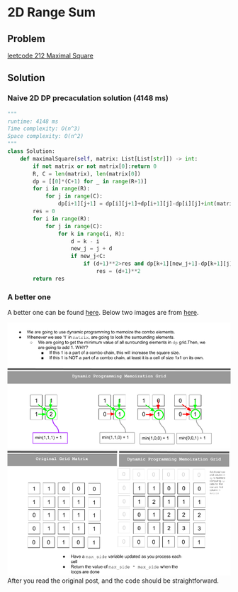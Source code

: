 # 2D Range Sum
## Problem 
[leetcode 212 Maximal Square](https://leetcode.com/problems/maximal-square/)

## Solution 
### Naive 2D DP precaculation solution (4148 ms)

```python
"""
runtime: 4148 ms
Time complexity: O(n^3)
Space complexity: O(n^2)
"""
class Solution:
    def maximalSquare(self, matrix: List[List[str]]) -> int:
        if not matrix or not matrix[0]:return 0
        R, C = len(matrix), len(matrix[0])
        dp = [[0]*(C+1) for _ in range(R+1)]
        for i in range(R):
            for j in range(C):
                dp[i+1][j+1] = dp[i][j+1]+dp[i+1][j]-dp[i][j]+int(matrix[i][j])
        res = 0
        for i in range(R):
            for j in range(C):
                for k in range(i, R):
                    d = k - i
                    new_j = j + d
                    if new_j<C:
                        if (d+1)**2>res and dp[k+1][new_j+1]-dp[k+1][j]-dp[i][new_j+1]+dp[i][j]==(d+1)**2:
                            res = (d+1)**2
        return res

```

### A better one
A better one can be found [here](https://leetcode.com/problems/maximal-square/discuss/600149/Python-Thinking-Process-Diagrams-DP-Approach).  Below two images are from [here](https://leetcode.com/problems/maximal-square/discuss/600149/Python-Thinking-Process-Diagrams-DP-Approach).  

![](image_1587997873.png)
![](image_1588005144.png)
After you read the original post, and the code should be straightforward.

```python



```
